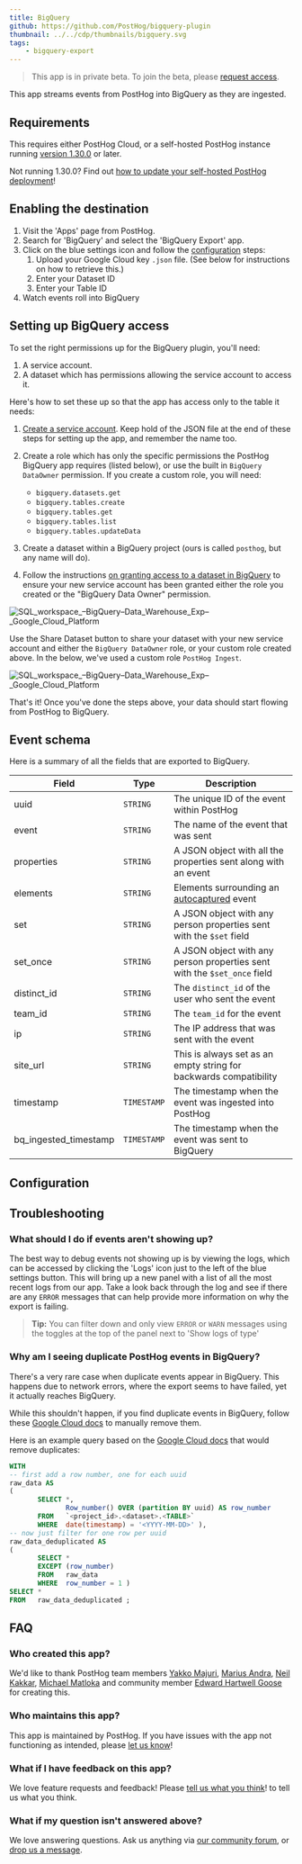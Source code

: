 ```yaml
---
title: BigQuery
github: https://github.com/PostHog/bigquery-plugin
thumbnail: ../../cdp/thumbnails/bigquery.svg
tags:
    - bigquery-export
---
```


> This app is in private beta. To join the beta, please [request access](https://app.posthog.com/feature_flags#supportModal=support%3Aapps).

This app streams events from PostHog into BigQuery as they are ingested.

## Requirements

This requires either PostHog Cloud, or a self-hosted PostHog instance running [version 1.30.0](https://posthog.com/blog/the-posthog-array-1-30-0) or later.

Not running 1.30.0? Find out [how to update your self-hosted PostHog deployment](https://posthog.com/docs/runbook/upgrading-posthog)!

## Enabling the destination

1. Visit the 'Apps' page from PostHog.
2. Search for 'BigQuery' and select the 'BigQuery Export' app.
3. Click on the blue settings icon and follow the [configuration](#setting-up-bigquery-access) steps:
    1. Upload your Google Cloud key `.json` file. (See below for instructions on how to retrieve this.)
    2. Enter your Dataset ID
    3. Enter your Table ID
4. Watch events roll into BigQuery

## Setting up BigQuery access

To set the right permissions up for the BigQuery plugin, you'll need:

1. A service account.
2. A dataset which has permissions allowing the service account to access it.

Here's how to set these up so that the app has access only to the table it needs:

1. [Create a service account](https://cloud.google.com/bigquery/docs/reference/libraries#setting_up_authentication). Keep hold of the JSON file at the end of these steps for setting up the app, and remember the name too.

2. Create a role which has only the specific permissions the PostHog BigQuery app requires (listed below), or use the built in `BigQuery DataOwner` permission. If you create a custom role, you will need:

    - `bigquery.datasets.get`
    - `bigquery.tables.create`
    - `bigquery.tables.get`
    - `bigquery.tables.list`
    - `bigquery.tables.updateData`

3. Create a dataset within a BigQuery project (ours is called `posthog`, but any name will do).

4. Follow the instructions [on granting access to a dataset in BigQuery](https://cloud.google.com/bigquery/docs/dataset-access-controls#granting_access_to_a_dataset) to ensure your new service account has been granted either the role you created or the "BigQuery Data Owner" permission.

![SQL_workspace_–_BigQuery_–_Data_Warehouse_Exp_–_Google_Cloud_Platform](https://user-images.githubusercontent.com/1108173/130323561-444cbbf6-a994-455e-97b6-8db6df69e274.png)

Use the Share Dataset button to share your dataset with your new service account and either the `BigQuery DataOwner` role, or your custom role created above. In the below, we've used a custom role `PostHog Ingest`.

![SQL_workspace_–_BigQuery_–_Data_Warehouse_Exp_–_Google_Cloud_Platform](https://user-images.githubusercontent.com/1108173/130323602-50f13200-6fde-4ee9-b507-1bce75fc75b2.png)

That's it! Once you've done the steps above, your data should start flowing from PostHog to BigQuery.

## Event schema

Here is a summary of all the fields that are exported to BigQuery.

| Field                 | Type        | Description                                                                             |
| --------------------- | ----------- | --------------------------------------------------------------------------------------- |
| uuid                  | `STRING`    | The unique ID of the event within PostHog                                               |
| event                 | `STRING`    | The name of the event that was sent                                                     |
| properties            | `STRING`    | A JSON object with all the properties sent along with an event                          |
| elements              | `STRING`    | Elements surrounding an [autocaptured](/docs/data/autocapture) event |
| set                   | `STRING`    | A JSON object with any person properties sent with the `$set` field                     |
| set_once              | `STRING`    | A JSON object with any person properties sent with the `$set_once` field                |
| distinct_id           | `STRING`    | The `distinct_id` of the user who sent the event                                        |
| team_id               | `STRING`    | The `team_id` for the event                                                             |
| ip                    | `STRING`    | The IP address that was sent with the event                                             |
| site_url              | `STRING`    | This is always set as an empty string for backwards compatibility                       |
| timestamp             | `TIMESTAMP` | The timestamp when the event was ingested into PostHog                                  |
| bq_ingested_timestamp | `TIMESTAMP` | The timestamp when the event was sent to BigQuery                                       |

## Configuration

<AppParameters />

## Troubleshooting

### What should I do if events aren't showing up?

The best way to debug events not showing up is by viewing the logs, which can be accessed by clicking the 'Logs' icon just to the left of the blue settings button.
This will bring up a new panel with a list of all the most recent logs from our app.
Take a look back through the log and see if there are any `ERROR` messages that can help provide more information on why the export is failing.

> **Tip:** You can filter down and only view `ERROR` or `WARN` messages using the toggles at the top of the panel next to 'Show logs of type'

### Why am I seeing duplicate PostHog events in BigQuery?

There's a very rare case when duplicate events appear in BigQuery. This happens due to network errors, where the export seems to have failed, yet it actually reaches BigQuery.

While this shouldn't happen, if you find duplicate events in BigQuery, follow these [Google Cloud docs](https://cloud.google.com/bigquery/streaming-data-into-bigquery#manually_removing_duplicates) to manually remove them.

Here is an example query based on the [Google Cloud docs](https://cloud.google.com/bigquery/streaming-data-into-bigquery#manually_removing_duplicates) that would remove duplicates:

```sql
WITH
-- first add a row number, one for each uuid
raw_data AS
(
       SELECT *,
              Row_number() OVER (partition BY uuid) AS row_number
       FROM   `<project_id>.<dataset>.<TABLE>`
       WHERE  date(timestamp) = '<YYYY-MM-DD>' ),
-- now just filter for one row per uuid
raw_data_deduplicated AS
(
       SELECT *
       EXCEPT (row_number)
       FROM   raw_data
       WHERE  row_number = 1 )
SELECT *
FROM   raw_data_deduplicated ;
```

## FAQ

### Who created this app?

We'd like to thank PostHog team members [Yakko Majuri](https://github.com/yakkomajuri), [Marius Andra](https://github.com/mariusandra), [Neil Kakkar](https://github.com/neilkakkar), [Michael Matloka](https://github.com/Twixes) and community member [Edward Hartwell Goose](https://github.com/edhgoose) for creating this.

### Who maintains this app?

This app is maintained by PostHog. If you have issues with the app not functioning as intended, please [let us know](http://app.posthog.com/home#supportModal)!

### What if I have feedback on this app?

We love feature requests and feedback! Please [tell us what you think](http://app.posthog.com/home#supportModal)! to tell us what you think.

### What if my question isn't answered above?

We love answering questions. Ask us anything via [our community forum](/questions), or [drop us a message](http://app.posthog.com/home#supportModal). 